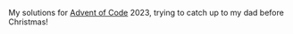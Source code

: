 My solutions for [Advent of Code](https://adventofcode.com/) 2023, trying to catch up to my dad before Christmas!